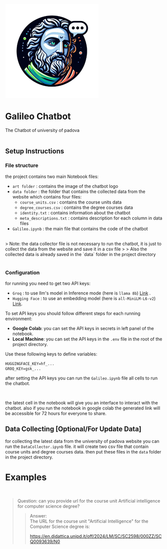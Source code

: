 
<img width="300" height="300" src="./art/galileo.png">

# Galileo Chatbot
The Chatbot of university of padova
<br>
<br>
## Setup Instructions

### File structure
the project contains two main Notebook files:
- `art folder` : contains the image of the chatbot logo
- `data folder` : the folder that contains the collected data from the website which contains four files:
  - `course_units.csv` : contains the course units data
  - `degree_courses.csv` : contains the degree courses data
  - `identity.txt` : contains information about the chatbot
  - `meta_descriptions.txt` : contains description for each column in data files
- `Galileo.ipynb` : the main file that contains the code of the chatbot
<br>
> Note: the data collector file is not necessary to run the chatbot, it is just to collect the data from the website and save it in a csv file
>  
> Also the collected data is already saved in the `data` folder in the project directory

<br>
<br>

### Configuration
for running you need to get two API keys:
- `Groq` : to use llm's model in Inference mode (here is ```llama 8b```) [Link](https://console.groq.com/keys) .
- `Hugging Face` : to use an embedding model (here is ```all-MiniLM-L6-v2```) [Link](https://huggingface.co/settings/tokens).

To set API keys you should follow different steps for each running environment:
- **Google Colab**: you can set the API keys in secrets in left panel of the notebook.
- **Local Machine**: you can set the API keys in the `.env` file in the root of the project directory.

Use these following keys to define variables:
```
HUGGINGFACE_KEY=hf_...
GROQ_KEY=gsk_...
```

after setting the API keys you can run the `Galileo.ipynb` file all cells to run the chatbot.

<br>

the latest cell in the notebook will give you an interface to interact with the chatbot.
also if you run the notebook in google colab the generated link will be accessible for 72 hours for everyone to share.


## Data Collecting [Optional/For Update Data]
for collecting the latest data from the university of padova website you can run the `DataCollector.ipynb` file.
it will create two csv file that contain course units and degree courses data.
then put these files in the `data` folder in the project directory.


# Examples
<br>

> Question: can you provide url for the course unit Artificial intelligence for computer science degree?
> 
>> Answer: <br>
>> The URL for the course unit "Artificial Intelligence" for the Computer Science degree is:
>>
>> https://en.didattica.unipd.it/off/2024/LM/SC/SC2598/000ZZ/SCQ0093639/N0




